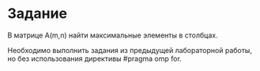 # Задание
В матрице A(m,n) найти максимальные элементы в столбцах.

Необходимо выполнить задания из предыдущей лабораторной
работы, но без использования директивы #pragma omp for.